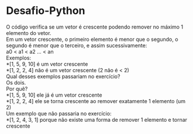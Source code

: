 # Desafio-Python

<p1> O código verifica se um vetor é crescente podendo
 remover no máximo 1 elemento do vetor.<br>
Em um vetor crescente, o primeiro elemento é menor que o segundo, o segundo é menor que o terceiro, e assim sucessivamente:<br>
a0 < a1 < a2 ... < an<br>
Exemplos:<br>
   *[1, 5, 9, 10] é um vetor crescente<br>
   *[1, 2, 2, 4] não é um vetor crescente (2 não é < 2)<br>
 Qual desses exemplos passariam no exercício?<br>
 Os dois.<br>
 Por quê?<br>
   *[1, 5, 9, 10] ele já é um vetor crescente<br>
   *[1, 2, 2, 4] ele se torna crescente ao remover exatamente 1 elemento (um 2)<br>
 Um exemplo que não passaria no exercício:<br>
   *[1, 2, 4, 3, 1] porque não existe uma forma de remover 1 elemento e tornar crescente
